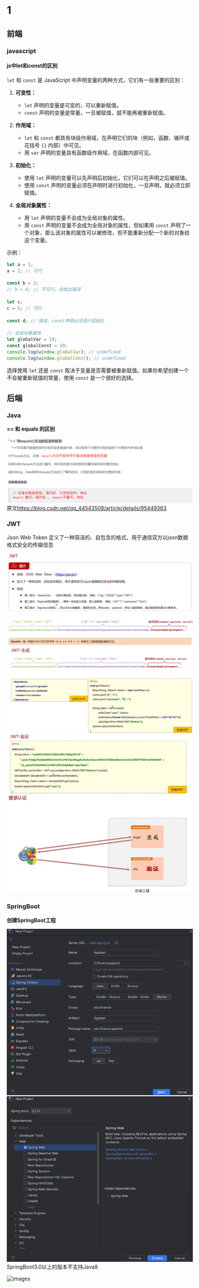 # 1

## 前端

### javascript

#### js中let和const的区别

`let` 和 `const` 是 JavaScript 中声明变量的两种方式，它们有一些重要的区别：

1. **可变性：**
   - `let` 声明的变量是可变的，可以重新赋值。
   - `const` 声明的变量是常量，一旦被赋值，就不能再被重新赋值。

2. **作用域：**
   - `let` 和 `const` 都具有块级作用域，在声明它们的块（例如，函数、循环或花括号 `{}` 内部）中可见。
   - 用 `var` 声明的变量具有函数级作用域，在函数内部可见。

3. **初始化：**
   - 使用 `let` 声明的变量可以先声明后初始化，它们可以在声明之后被赋值。
   - 使用 `const` 声明的变量必须在声明时进行初始化，一旦声明，就必须立即赋值。

4. **全局对象属性：**
   - 用 `let` 声明的变量不会成为全局对象的属性。
   - 用 `const` 声明的变量不会成为全局对象的属性，但如果用 `const` 声明了一个对象，那么该对象的属性可以被修改，但不能重新分配一个新的对象给这个变量。

示例：

```javascript
let a = 1;
a = 2; // 可行

const b = 3;
// b = 4; // 不可行，会抛出错误

let c;
c = 5; // 可行

const d; // 错误，const声明必须进行初始化

// 全局对象属性
let globalVar = 10;
const globalConst = 20;
console.log(window.globalVar); // undefined
console.log(window.globalConst); // undefined
```

选择使用 `let` 还是 `const` 取决于变量是否需要被重新赋值。如果你希望创建一个不会被重新赋值的常量，使用 `const` 是一个很好的选择。

## 后端

### Java

**== 和 equals 的区别**

![images](./images/屏幕截图%202023-11-05%20132315.png)
原文<https://blog.csdn.net/qq_44543508/article/details/95449363>

### JWT

Json Web Token
定义了一种简洁的、自包含的格式，用于通信双方以json数据格式安全的传输信息

![images](./images/屏幕截图%202023-11-04%20134846.png)
![images](./images/屏幕截图%202023-11-04%20135120.png)
![images](./images/屏幕截图%202023-11-04%20140017.png)
![images](./images/屏幕截图%202023-11-04%20140619.png)

### SpringBoot

**创建SpringBoot工程**

![images](./images/屏幕截图%202023-10-28%20124950.png)
![images](./images/屏幕截图%202023-10-28%20124732.png)
SpringBoot3.0以上的版本不支持Java8

![images]()
